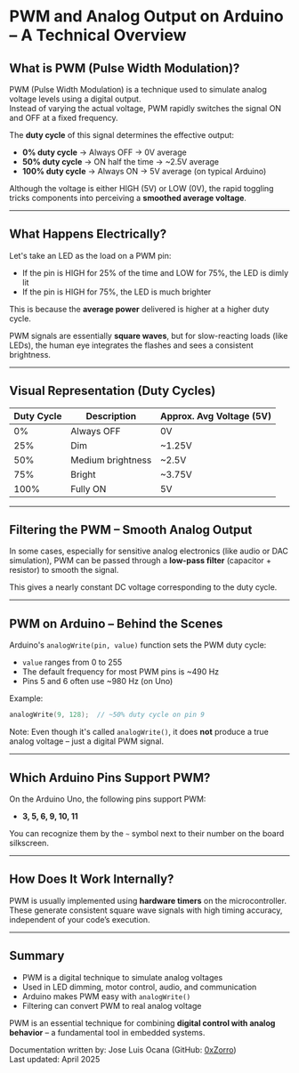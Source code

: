 # PWM and Analog Output on Arduino – A Technical Overview

## What is PWM (Pulse Width Modulation)?

PWM (Pulse Width Modulation) is a technique used to simulate analog voltage levels using a digital output.  
Instead of varying the actual voltage, PWM rapidly switches the signal ON and OFF at a fixed frequency.

The **duty cycle** of this signal determines the effective output:

- **0% duty cycle** → Always OFF → 0V average
- **50% duty cycle** → ON half the time → ~2.5V average
- **100% duty cycle** → Always ON → 5V average (on typical Arduino)

Although the voltage is either HIGH (5V) or LOW (0V), the rapid toggling tricks components into perceiving a **smoothed average voltage**.

---

## What Happens Electrically?

Let's take an LED as the load on a PWM pin:

- If the pin is HIGH for 25% of the time and LOW for 75%, the LED is dimly lit
- If the pin is HIGH for 75%, the LED is much brighter

This is because the **average power** delivered is higher at a higher duty cycle.

PWM signals are essentially **square waves**, but for slow-reacting loads (like LEDs), the human eye integrates the flashes and sees a consistent brightness.

---

## Visual Representation (Duty Cycles)

| Duty Cycle | Description        | Approx. Avg Voltage (5V) |
|------------|--------------------|---------------------------|
| 0%         | Always OFF          | 0V                        |
| 25%        | Dim                 | ~1.25V                    |
| 50%        | Medium brightness   | ~2.5V                     |
| 75%        | Bright              | ~3.75V                    |
| 100%       | Fully ON            | 5V                        |

---

## Filtering the PWM – Smooth Analog Output

In some cases, especially for sensitive analog electronics (like audio or DAC simulation), PWM can be passed through a **low-pass filter** (capacitor + resistor) to smooth the signal.

This gives a nearly constant DC voltage corresponding to the duty cycle.

---

## PWM on Arduino – Behind the Scenes

Arduino's `analogWrite(pin, value)` function sets the PWM duty cycle:
- `value` ranges from 0 to 255
- The default frequency for most PWM pins is ~490 Hz
- Pins 5 and 6 often use ~980 Hz (on Uno)

Example:
```cpp
analogWrite(9, 128);  // ~50% duty cycle on pin 9
```

Note: Even though it's called `analogWrite()`, it does **not** produce a true analog voltage – just a digital PWM signal.

---

## Which Arduino Pins Support PWM?

On the Arduino Uno, the following pins support PWM:

- **3, 5, 6, 9, 10, 11**

You can recognize them by the `~` symbol next to their number on the board silkscreen.

---

## How Does It Work Internally?

PWM is usually implemented using **hardware timers** on the microcontroller. These generate consistent square wave signals with high timing accuracy, independent of your code’s execution.

---

## Summary

- PWM is a digital technique to simulate analog voltages
- Used in LED dimming, motor control, audio, and communication
- Arduino makes PWM easy with `analogWrite()`
- Filtering can convert PWM to real analog voltage

PWM is an essential technique for combining **digital control with analog behavior** – a fundamental tool in embedded systems.

Documentation written by: Jose Luis Ocana (GitHub: [0xZorro](https://github.com/0xZorro))  
Last updated: April 2025

